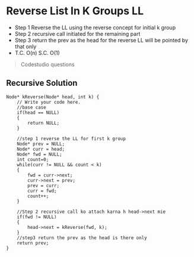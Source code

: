 # Reverse List In K Groups LL
- Step 1 Reverse the LL using the reverse concept for initial k group
- Step 2 recursive call initiated for the remaining part
- Step 3 return the prev as the head for the reverse LL will be pointed by that only
- T.C. O(n) S.C. O(1)
> Codestudio questions
## Recursive Solution
```
Node* kReverse(Node* head, int k) {
    // Write your code here.
    //base case
    if(head == NULL)
    {
        return NULL;
    }
    
    //step 1 reverse the LL for first k group
    Node* prev = NULL;
    Node* curr = head;
    Node* fwd = NULL;
    int count=0;
    while(curr != NULL && count < k)
    {
        fwd = curr->next;
        curr->next = prev;
        prev = curr;
        curr = fwd;
        count++;
    }
    
    //Step 2 recursive call ko attach karna h head->next mie 
    if(fwd != NULL)
    {
        head->next = kReverse(fwd, k);    
    }
    //step3 return the prev as the head is there only
    return prev;
}
```